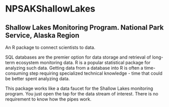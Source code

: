 # NPSAKShallowLakes
## Shallow Lakes Monitoring Program. National Park Service, Alaska Region

An R package to connect scientists to data.  

SQL databases are the premier option for data storage and retrieval of long-term ecosystem monitoring data. R is a popular statistical package for analyzing such data. Getting data from a database into R is often a time-consuming step requiring specialized technical knowledge - time that could be  better spent analyzing data.  

This package works like a data faucet for the Shallow Lakes monitoring program. You just open the tap for the data stream of interest. There is no requirement to know how the pipes work. 
